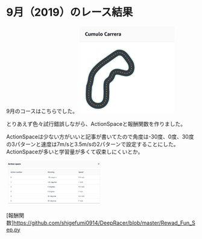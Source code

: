 # 9月（2019）のレース結果


9月のコースはこちらでした。
<img src="https://github.com/shigefumi0914/DeepRacer/blob/master/Image/Course_Sep.png" width=50%>

とりあえず色々試行錯誤しながら、ActionSpaceと報酬関数を作りました。

ActionSpaceは少ない方がいいと記事が書いてたので角度は-30度、0度、30度の3パターンと速度は7m/sと3.5m/sの2パターンで設定することにした。
ActionSpaceが多いと学習量が多くて収束しにくいとか。

<img src="https://github.com/shigefumi0914/DeepRacer/blob/master/Image/ActionSpace_Sep.png" width=50%>


[報酬関数]https://github.com/shigefumi0914/DeepRacer/blob/master/Rewad_Fun_Sep.py
